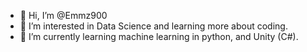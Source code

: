 - 👋 Hi, I’m @Emmz900
- 👀 I’m interested in Data Science and learning more about coding.
- 🌱 I’m currently learning machine learning in python, and Unity (C#).

<!---
Emmz900/Emmz900 is a ✨ special ✨ repository because its `README.md` (this file) appears on your GitHub profile.
You can click the Preview link to take a look at your changes.
--->
